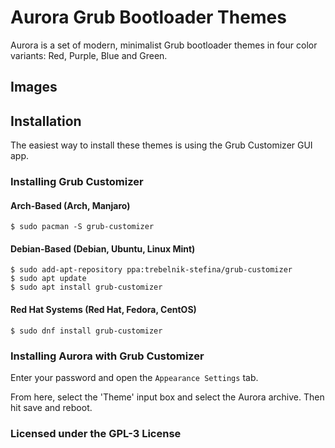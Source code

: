 # Aurora Grub Bootloader Themes
Aurora is a set of modern, minimalist Grub bootloader themes in four color variants: Red, Purple, Blue and Green. 

## Images

## Installation

The easiest way to install these themes is using the Grub Customizer GUI app. 

### Installing Grub Customizer


#### Arch-Based (Arch, Manjaro)

```
$ sudo pacman -S grub-customizer
```

#### Debian-Based (Debian, Ubuntu, Linux Mint)

```
$ sudo add-apt-repository ppa:trebelnik-stefina/grub-customizer
$ sudo apt update
$ sudo apt install grub-customizer
```

#### Red Hat Systems (Red Hat, Fedora, CentOS)

```
$ sudo dnf install grub-customizer
```

### Installing Aurora with Grub Customizer

Enter your password and open the `Appearance Settings` tab. 

From here, select the 'Theme' input box and select the Aurora archive. Then hit save and reboot.

### Licensed under the GPL-3 License
